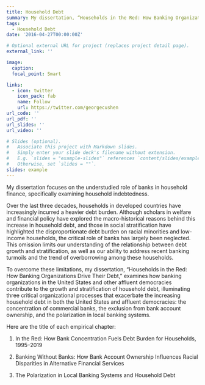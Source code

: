 ```yaml
---
title: Household Debt
summary: My dissertation, “Households in the Red: How Banking Organizations Drive Their Debt,” examines how banking organizations in the United States and other affluent democracies contribute to the growth and stratification of household debt.  
tags:
  - Household Debt
date: '2016-04-27T00:00:00Z'

# Optional external URL for project (replaces project detail page).
external_link: ''

image:
  caption:
  focal_point: Smart

links:
  - icon: twitter
    icon_pack: fab
    name: Follow
    url: https://twitter.com/georgecushen
url_code: ''
url_pdf: ''
url_slides: ''
url_video: ''

# Slides (optional).
#   Associate this project with Markdown slides.
#   Simply enter your slide deck's filename without extension.
#   E.g. `slides = "example-slides"` references `content/slides/example-slides.md`.
#   Otherwise, set `slides = ""`.
slides: example
---
```

My dissertation focuses on the understudied role of banks in household finance, specifically examining household indebtedness. 

Over the last three decades, households in developed countries have increasingly incurred a heavier debt burden. Although scholars in welfare and financial policy have explored the macro-historical reasons behind this increase in household debt, and those in social stratification have highlighted the disproportionate debt burden on racial minorities and low-income households, the critical role of banks has largely been neglected. This omission limits our understanding of the relationship between debt growth and stratification, as well as our ability to address recent banking turmoils and the trend of overborrowing among these households. 

To overcome these limitations, my dissertation, “Households in the Red: How Banking Organizations Drive Their Debt,” examines how banking organizations in the United States and other affluent democracies contribute to the growth and stratification of household debt, illuminating three critical organizational processes that exacerbate the increasing household debt in both the United States and affluent democracies: the concentration of commercial banks, the exclusion from bank account ownership, and the polarization in local banking systems. 

Here are the title of each empirical chapter:

1. In the Red: How Bank Concentration Fuels Debt Burden for Households, 1995–2019

2. Banking Without Banks: How Bank Account Ownership Influences Racial Disparities in Alternative Financial Services

3. The Polarization in Local Banking Systems and Household Debt
